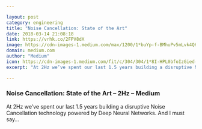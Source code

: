 ```yaml
---

layout: post
category: engineering
title: "Noise Cancellation: State of the Art"
date: 2018-03-14 21:08:18
link: https://vrhk.co/2FPV8dX
image: https://cdn-images-1.medium.com/max/1200/1*buYp-f-BMhuPv5mLvk4QHw.png
domain: medium.com
author: "Medium"
icon: https://cdn-images-1.medium.com/fit/c/304/304/1*8I-HPL0bfoIzGied-dzOvA.png
excerpt: "At 2Hz we’ve spent our last 1.5 years building a disruptive Noise Cancellation technology powered by Deep Neural Networks. And I must say…"

---
```


### Noise Cancellation: State of the Art – 2Hz – Medium

At 2Hz we’ve spent our last 1.5 years building a disruptive Noise Cancellation technology powered by Deep Neural Networks. And I must say…